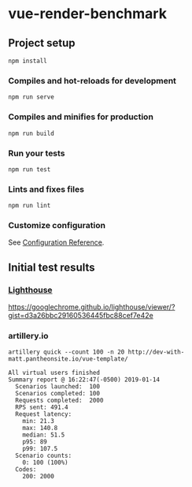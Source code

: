 # vue-render-benchmark

## Project setup
```
npm install
```

### Compiles and hot-reloads for development
```
npm run serve
```

### Compiles and minifies for production
```
npm run build
```

### Run your tests
```
npm run test
```

### Lints and fixes files
```
npm run lint
```

### Customize configuration
See [Configuration Reference](https://cli.vuejs.org/config/).

## Initial test results
### [Lighthouse](https://developers.google.com/web/tools/lighthouse/)
https://googlechrome.github.io/lighthouse/viewer/?gist=d3a26bbc29160536445fbc88cef7e42e

### artillery.io
`artillery quick --count 100 -n 20 http://dev-with-matt.pantheonsite.io/vue-template/`    

```
All virtual users finished
Summary report @ 16:22:47(-0500) 2019-01-14
  Scenarios launched:  100
  Scenarios completed: 100
  Requests completed:  2000
  RPS sent: 491.4
  Request latency:
    min: 21.3
    max: 140.8
    median: 51.5
    p95: 89
    p99: 107.5
  Scenario counts:
    0: 100 (100%)
  Codes:
    200: 2000
```